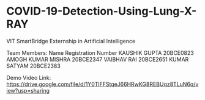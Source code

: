 # COVID-19-Detection-Using-Lung-X-RAY
VIT SmartBridge Externship in Artificial Intelligence

Team Members:
Name			        Registration Number
KAUSHIK GUPTA		    20BCE0823
AMOGH KUMAR MISHRA	20BCE2347
VAIBHAV RAI		      20BCE2651
KUMAR SATYAM		    20BCE2383

Demo Video Link: https://drive.google.com/file/d/1Y0TlFFStqeJ66HRwKG8REBUqz8TLuN6q/view?usp=sharing
